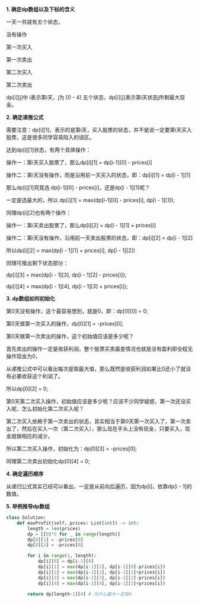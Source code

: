 **1. 确定dp数组以及下标的含义**

一天一共就有五个状态，

没有操作

第一次买入

第一次卖出

第二次买入

第二次卖出

dp[i][j]中 i表示第i天，j为 [0 - 4] 五个状态，dp[i][j]表示第i天状态j所剩最大现金。

**2. 确定递推公式**

需要注意：dp[i][1]，表示的是第i天，买入股票的状态，并不是说一定要第i天买入股票，这是很多同学容易陷入的误区。

达到dp[i][1]状态，有两个具体操作：

操作一：第i天买入股票了，那么dp[i][1] = dp[i-1][0] - prices[i]

操作二：第i天没有操作，而是沿用前一天买入的状态，即：dp[i][1] = dp[i - 1][1]

那么dp[i][1]究竟选 dp[i-1][0] - prices[i]，还是dp[i - 1][1]呢？

一定是选最大的，所以 dp[i][1] = max(dp[i-1][0] - prices[i], dp[i - 1][1]);

同理dp[i][2]也有两个操作：

操作一：第i天卖出股票了，那么dp[i][2] = dp[i - 1][1] + prices[i]

操作二：第i天没有操作，沿用前一天卖出股票的状态，即：dp[i][2] = dp[i - 1][2]

所以dp[i][2] = max(dp[i - 1][1] + prices[i], dp[i - 1][2])

同理可推出剩下状态部分：

dp[i][3] = max(dp[i - 1][3], dp[i - 1][2] - prices[i]);

dp[i][4] = max(dp[i - 1][4], dp[i - 1][3] + prices[i]);

**3. dp数组如何初始化**

第0天没有操作，这个最容易想到，就是0，即：dp[0][0] = 0;

第0天做第一次买入的操作，dp[0][1] = -prices[0];

第0天做第一次卖出的操作，这个初始值应该是多少呢？

首先卖出的操作一定是收获利润，整个股票买卖最差情况也就是没有盈利即全程无操作现金为0，

从递推公式中可以看出每次是取最大值，那么既然是收获利润如果比0还小了就没有必要收获这个利润了。

所以dp[0][2] = 0;

第0天第二次买入操作，初始值应该是多少呢？应该不少同学疑惑，第一次还没买入呢，怎么初始化第二次买入呢？

第二次买入依赖于第一次卖出的状态，其实相当于第0天第一次买入了，第一次卖出了，然后在买入一次（第二次买入），那么现在手头上没有现金，只要买入，现金就做相应的减少。

所以第二次买入操作，初始化为：dp[0][3] = -prices[0];

同理第二次卖出初始化dp[0][4] = 0;

**4. 确定遍历顺序**

从递归公式其实已经可以看出，一定是从前向后遍历，因为dp[i]，依靠dp[i - 1]的数值。

**5. 举例推导dp数组**

```python
class Solution:
    def maxProfit(self, prices: List[int]) -> int:
        length = len(prices)
        dp = [[0]*5 for _ in range(length)]
        dp[0][1] = -prices[0]
        dp[0][3] = -prices[0]

        for i in range(1, length):
            dp[i][0] = dp[i-1][0] 
            dp[i][1] = max(dp[i-1][1], dp[i-1][0]-prices[i])
            dp[i][2] = max(dp[i-1][2], dp[i-1][1]+prices[i])
            dp[i][3] = max(dp[i-1][3], dp[i-1][2]-prices[i])
            dp[i][4] = max(dp[i-1][4], dp[i-1][3]+prices[i])

        return dp[length-1][4] # 为什么最大一定是4
```
